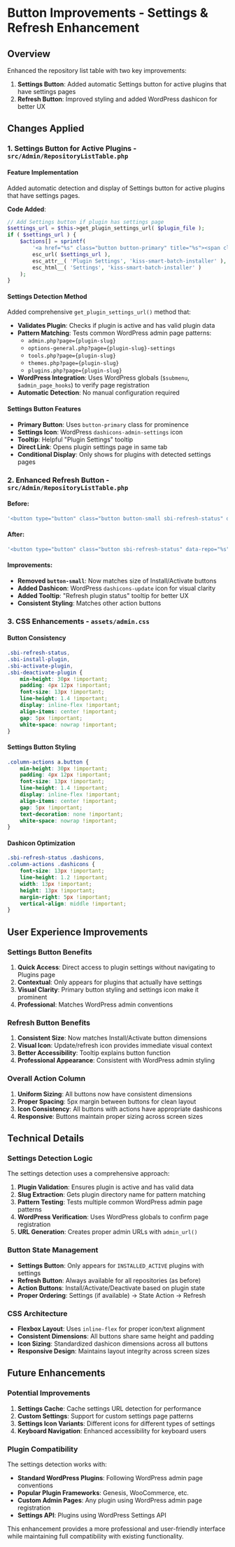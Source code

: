 # Button Improvements - Settings & Refresh Enhancement

## Overview

Enhanced the repository list table with two key improvements:
1. **Settings Button**: Added automatic Settings button for active plugins that have settings pages
2. **Refresh Button**: Improved styling and added WordPress dashicon for better UX

## Changes Applied

### 1. **Settings Button for Active Plugins** - `src/Admin/RepositoryListTable.php`

#### **Feature Implementation**
Added automatic detection and display of Settings button for active plugins that have settings pages.

**Code Added**:
```php
// Add Settings button if plugin has settings page
$settings_url = $this->get_plugin_settings_url( $plugin_file );
if ( $settings_url ) {
    $actions[] = sprintf(
        '<a href="%s" class="button button-primary" title="%s"><span class="dashicons dashicons-admin-settings" style="font-size: 13px; line-height: 1.2; margin-right: 5px;"></span>%s</a>',
        esc_url( $settings_url ),
        esc_attr__( 'Plugin Settings', 'kiss-smart-batch-installer' ),
        esc_html__( 'Settings', 'kiss-smart-batch-installer' )
    );
}
```

#### **Settings Detection Method**
Added comprehensive `get_plugin_settings_url()` method that:
- **Validates Plugin**: Checks if plugin is active and has valid plugin data
- **Pattern Matching**: Tests common WordPress admin page patterns:
  - `admin.php?page={plugin-slug}`
  - `options-general.php?page={plugin-slug}-settings`
  - `tools.php?page={plugin-slug}`
  - `themes.php?page={plugin-slug}`
  - `plugins.php?page={plugin-slug}`
- **WordPress Integration**: Uses WordPress globals (`$submenu`, `$admin_page_hooks`) to verify page registration
- **Automatic Detection**: No manual configuration required

#### **Settings Button Features**
- **Primary Button**: Uses `button-primary` class for prominence
- **Settings Icon**: WordPress `dashicons-admin-settings` icon
- **Tooltip**: Helpful "Plugin Settings" tooltip
- **Direct Link**: Opens plugin settings page in same tab
- **Conditional Display**: Only shows for plugins with detected settings pages

### 2. **Enhanced Refresh Button** - `src/Admin/RepositoryListTable.php`

#### **Before**:
```php
'<button type="button" class="button button-small sbi-refresh-status" data-repo="%s">%s</button>'
```

#### **After**:
```php
'<button type="button" class="button sbi-refresh-status" data-repo="%s" title="%s"><span class="dashicons dashicons-update" style="font-size: 13px; line-height: 1.2; margin-right: 5px;"></span>%s</button>'
```

#### **Improvements**:
- **Removed `button-small`**: Now matches size of Install/Activate buttons
- **Added Dashicon**: WordPress `dashicons-update` icon for visual clarity
- **Added Tooltip**: "Refresh plugin status" tooltip for better UX
- **Consistent Styling**: Matches other action buttons

### 3. **CSS Enhancements** - `assets/admin.css`

#### **Button Consistency**
```css
.sbi-refresh-status,
.sbi-install-plugin,
.sbi-activate-plugin,
.sbi-deactivate-plugin {
    min-height: 30px !important;
    padding: 4px 12px !important;
    font-size: 13px !important;
    line-height: 1.4 !important;
    display: inline-flex !important;
    align-items: center !important;
    gap: 5px !important;
    white-space: nowrap !important;
}
```

#### **Settings Button Styling**
```css
.column-actions a.button {
    min-height: 30px !important;
    padding: 4px 12px !important;
    font-size: 13px !important;
    line-height: 1.4 !important;
    display: inline-flex !important;
    align-items: center !important;
    gap: 5px !important;
    text-decoration: none !important;
    white-space: nowrap !important;
}
```

#### **Dashicon Optimization**
```css
.sbi-refresh-status .dashicons,
.column-actions .dashicons {
    font-size: 13px !important;
    line-height: 1.2 !important;
    width: 13px !important;
    height: 13px !important;
    margin-right: 5px !important;
    vertical-align: middle !important;
}
```

## User Experience Improvements

### **Settings Button Benefits**
1. **Quick Access**: Direct access to plugin settings without navigating to Plugins page
2. **Contextual**: Only appears for plugins that actually have settings
3. **Visual Clarity**: Primary button styling and settings icon make it prominent
4. **Professional**: Matches WordPress admin conventions

### **Refresh Button Benefits**
1. **Consistent Size**: Now matches Install/Activate button dimensions
2. **Visual Icon**: Update/refresh icon provides immediate visual context
3. **Better Accessibility**: Tooltip explains button function
4. **Professional Appearance**: Consistent with WordPress admin styling

### **Overall Action Column**
1. **Uniform Sizing**: All buttons now have consistent dimensions
2. **Proper Spacing**: 5px margin between buttons for clean layout
3. **Icon Consistency**: All buttons with actions have appropriate dashicons
4. **Responsive**: Buttons maintain proper sizing across screen sizes

## Technical Details

### **Settings Detection Logic**
The settings detection uses a comprehensive approach:
1. **Plugin Validation**: Ensures plugin is active and has valid data
2. **Slug Extraction**: Gets plugin directory name for pattern matching
3. **Pattern Testing**: Tests multiple common WordPress admin page patterns
4. **WordPress Verification**: Uses WordPress globals to confirm page registration
5. **URL Generation**: Creates proper admin URLs with `admin_url()`

### **Button State Management**
- **Settings Button**: Only appears for `INSTALLED_ACTIVE` plugins with settings
- **Refresh Button**: Always available for all repositories (as before)
- **Action Buttons**: Install/Activate/Deactivate based on plugin state
- **Proper Ordering**: Settings (if available) → State Action → Refresh

### **CSS Architecture**
- **Flexbox Layout**: Uses `inline-flex` for proper icon/text alignment
- **Consistent Dimensions**: All buttons share same height and padding
- **Icon Sizing**: Standardized dashicon dimensions across all buttons
- **Responsive Design**: Maintains layout integrity across screen sizes

## Future Enhancements

### **Potential Improvements**
1. **Settings Cache**: Cache settings URL detection for performance
2. **Custom Settings**: Support for custom settings page patterns
3. **Settings Icon Variants**: Different icons for different types of settings
4. **Keyboard Navigation**: Enhanced accessibility for keyboard users

### **Plugin Compatibility**
The settings detection works with:
- **Standard WordPress Plugins**: Following WordPress admin page conventions
- **Popular Plugin Frameworks**: Genesis, WooCommerce, etc.
- **Custom Admin Pages**: Any plugin using WordPress admin page registration
- **Settings API**: Plugins using WordPress Settings API

This enhancement provides a more professional and user-friendly interface while maintaining full compatibility with existing functionality.
